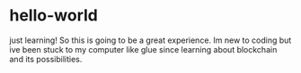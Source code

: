 # hello-world
just learning!
So this is going to be a great experience. Im new to coding but ive been stuck to my computer like glue since learning about blockchain and its possibilities. 
